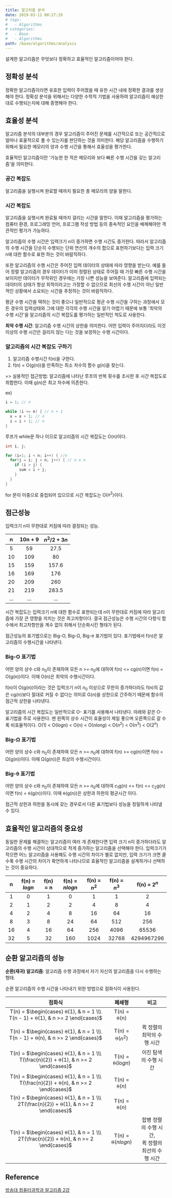 ```yaml
---
title: 알고리즘 분석
date: 2019-03-11 00:27:29
# tags:
#   - Algorithms
# categories:
#   - Base
#   - Algorithms
path: /base/algorithms/analysis
---
```


설계한 알고리즘은 무엇보다 정확하고 효율적인 알고리즘이어야 한다.

## 정확성 분석

정확한 알고리즘이라면 유효한 입력이 주어졌을 때 유한 시간 내에 정확한 결과를 생성해야 한다. 정확성 분석을 위해서는 다양한 수학적 기법을 사용하여 알고리즘이 예상한 대로 수행되는지에 대해 증명해야 한다.

## 효율성 분석

알고리즘 분석의 대부분의 경우 알고리즘이 주어진 문제를 시간적으로 또는 공간적으로 얼마나 효울적으로 풀 수 있는지를 판단하는 것을 의미한다. 해당 알고리즘을 수행하기 위해서 필요한 메모리의 양과 수행 시간을 통해서 효울성을 평가한다.

효율적인 알고리즘이란 '가능한 한 적은 메모리와 보다 빠른 수행 시간을 갖는 알고리즘'을 의미한다.

### 공간 복잡도

알고리즘을 실행시켜 완료할 때까지 필요한 총 메모리의 양을 말한다.

### 시간 복잡도

알고리즘을 실행시켜 완료될 때까지 걸리는 시간을 말한다. 이때 알고리즘을 평가하는 컴퓨터 환경, 프로그래밍 언어, 프로그램 작성 방법 등의 종속적인 요인을 배제해야만 객관적인 평가가 가능하다.

알고리즘의 수행 시간은 입력크기 n이 증가하면 수행 시간도 증가한다. 따라서 알고리즘의 수행 시간을 단순히 수행되는 단위 연산의 개수의 합으로 표현하기보다는 입력 크기 n에 대한 함수로 표현 하는 것이 바람직하다.

또한 알고리즘의 수행 시간은 주어진 입력 데이터의 상태에 따라 영향을 받는다. 예를 들어 정렬 알고리즘의 경우 데이터가 이미 정렬된 상태로 주어질 때 가장 빠른 수행 시간을 보이지만 데이터가 무작위인 경우에는 가장 나쁜 성능을 보여준다. 알고리즘에 입력되는 데이터의 상태가 항상 최적이라고는 가정할 수 없으므로 최선의 수행 시간이 아닌 일반적인 상황에서 소요되는 시간을 추정하는 것이 바람직하다.

평균 수행 시간을 택하는 것이 좋으나 일반적으로 평균 수행 시간을 구하는 과정에서 모든 경우의 입력상태와 그에 대한 각각의 수행 시간을 알기 어렵기 때문에 보통 '최악의 수행 시간'을 알고리즘의 시간 복잡도를 평가하는 일반적인 척도로 사용한다.

**최악 수행 시간**: 알고리즘 수행 시간의 상한을 의미한다. 어떤 입력이 주어지더라도 이것 이상의 수행 시간은 걸리지 않는 다는 것을 보장하는 수행 시간이다.

### 알고리즘의 시간 복잡도 구하기

1. 알고리즘 수행시간 f(n)을 구한다.
2. f(n) = O(g(n))을 만족하는 최소 차수의 함수 g(n)을 찾는다.

=> 실용적인 접근방법: 알고리즘에 나타난 루프의 반복 횟수를 조사한 후 시간 복잡도로 취합한다. 이때 g(n)은 최고 차수에 의존한다.

ex)

```c
i = 1; // n

while (i <= n) { // n + 1
  x = x + 1; // n
  i = i + 1; // n
}
```

루프가 while문 하나 이므로 알고리즘의 시간 복잡도는 O(n)이다.

```c
int i, j;

for (i=1; i < n; i++) { //n
  for(j = i; j < n; j++) { // n x n
    if (i > j) {
      sum = i + j;
    }
  }
}
```

for 문이 이중으로 중첩되어 있으므로 시간 복잡도는 O($n^2$)이다.

## 점근성능

입력크기 n이 무한대로 커짐에 따라 결정되는 성능.

|  n  | 10n + 9 | $n^2 / 2 + 3n$ |
| :-: | :-----: | :------------: |
|  5  |   59    |      27.5      |
| 10  |   109   |       80       |
| 15  |   159   |     157.6      |
| 16  |   169   |      176       |
| 20  |   209   |      260       |
| 21  |   219   |     283.5      |
| ... |   ...   |      ...       |

시간 복잡도는 입력크기 n에 대한 함수로 표현되는데 n이 무한대로 커짐에 따라 알고리즘에 가장 큰 영향을 끼치는 것은 최고차항이다. 결국 점근성능은 수행 시간의 다항식 함수에서 최고차항만을 계수 없이 취해서 단순화시킨 형태가 된다.

점근성능의 표기법으로는 Big-O, Big-Ω, Big-⍬ 표기법이 있다. 표기법에서 f(n)은 알고리즘의 수행시간을 나타낸다.

### Big-O 표기법

어떤 양의 상수 c와 $n_0$이 존재하여 모든 n >= $n_0$에 대하여 f(n) <= cg(n)이면 f(n) = O(g(n))이다. 이때 O(n)은 최악의 수행시간이다.

f(n)이 O(g(n))이라는 것은 입력크기 n이 $n_0$ 이상으로 무한히 증가하더라도 f(n)의 값은 cg(n)보다 절대로 커질 수 없다는 의미로 G(n)을 상한으로 간주하기 때문에 함수의 점근적 상한을 나타낸다.

알고리즘의 시간 복잡도는 일반적으로 O- 표기를 사용해서 나타낸다. 아래와 같은 O- 표기법을 주로 사용한다. 맨 왼쪽의 상수 시간이 효율성이 제일 좋으며 오른쪽으로 갈 수록 비효율적이다.
O(1) < O($logn$) < O(n) < O($nlong$) < O($n^2$) < O($n^3$) < O($2^n$)

### Big-Ω 표기법

어떤 양의 상수 c와 $n_0$이 존재하여 모든 n >= $n_0$에 대하여 f(n) >= cg(n)이면 f(n) = Ω(g(n))이다. 이때 Ω(g(n))은 최상의 수행시간이다.

### Big-⍬ 표기법

어떤 양의 상수 c와 $n_0$이 존재하여 모든 n >= $n_0$에 대하여 $c_1$g(n) <= f(n) <= $c_2$g(n)이면 f(n) = ⍬(g(n))이다. 이때 ⍬(g(n))은 상한과 하한의 평균시간 이다.

점근적 상한과 하한을 동시에 갖는 경우로서 다른 표기법보다 성능을 정밀하게 나타낼 수 있다.

## 효율적인 알고리즘의 중요성

동일한 문제를 해결하는 알고리즘이 여러 개 존재한다면 입력 크기 n이 증가하더라도 알고리즘의 수행 시간이 상대적으로 적게 증가하는 알고리즘을 선택해야 한다. 입력크기가 작으면 어느 알고리즘을 사용해도 수행 시간의 차이가 별로 없지만, 입력 크기가 크면 클 수록 수행 시간의 차이가 확연하게 나타나므로 효율적인 알고리즘을 설계하거나 선택하는 것이 중요하다.

|  n  | f(n) = $logn$ | f(n) = n | f(n) = $nlogn$ | f(n) = $n^2$ | f(n) = $n^3$ | f(n) = $2^n$ |
| :-: | :-----------: | :------: | :------------: | :----------: | :----------: | :----------: |
|  1  |       0       |    1     |       0        |      1       |      1       |      2       |
|  2  |       1       |    2     |       2        |      4       |      8       |      4       |
|  4  |       2       |    4     |       8        |      16      |      64      |      16      |
|  8  |       3       |    8     |       24       |      64      |     512      |     256      |
| 16  |       4       |    16    |       64       |     256      |     4096     |    65536     |
| 32  |       5       |    32    |      160       |     1024     |    32768     |  4294967296  |

## 순환 알고리즘의 성능

**순환(재귀) 알고리즘**: 알고리즘 수행 과정에서 자기 자신의 알고리즘을 다시 수행하는 형태.

순환 알고리즘의 수행 시간을 나타내기 위한 방법으로 점화식이 사용된다.

|                                        점화식                                         |      폐쇄형       |                          비고                           |
| :-----------------------------------------------------------------------------------: | :---------------: | :-----------------------------------------------------: |
|    T(n) = $\begin{cases} ⍬(1), & n = 1 \\\ T(n - 1) + ⍬(1), & n >= 2 \end{cases}$     |    T(n) = ⍬(n)    |                                                         |
|    T(n) = $\begin{cases} ⍬(1), & n = 1 \\\ T(n - 1) + ⍬(n), & n >= 2 \end{cases}$     |  T(n) = ⍬($n^2$)  |               퀵 정렬의 최악의 수행 시간                |
| T(n) = $\begin{cases} ⍬(1), & n = 1 \\\ T(\frac{n}{2}) + ⍬(1), & n >= 2 \end{cases}$  | T(n) = ⍬($logn$)  |                  이진 탐색의 수행 시간                  |
| T(n) = $\begin{cases} ⍬(1), & n = 1 \\\ T(\frac{n}{2}) + ⍬(n), & n >= 2 \end{cases}$  |   T(n) = ⍬($n$)   |                                                         |
| T(n) = $\begin{cases} ⍬(1), & n = 1 \\\ 2T(\frac{n}{2}) + ⍬(1), & n >= 2 \end{cases}$ |   T(n) = ⍬($n$)   |                                                         |
| T(n) = $\begin{cases} ⍬(1), & n = 1 \\\ 2T(\frac{n}{2}) + ⍬(n), & n >= 2 \end{cases}$ | T(n) = ⍬($nlogn$) | 합병 정렬의 수행 시간, <br/> 퀵 정렬의 최선의 수행 시간 |

## Reference

[방송대 컴퓨터과학과 알고리즘 2강](http://press.knou.ac.kr/goods/textBookView.do?condCmdtCode=9788920026935&condLscValue=001&condYr=&condSmst=)

